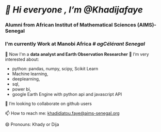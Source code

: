 # ***👋 Hi everyone , I’m @Khadijafaye***
### Alumni from African Institut of Mathematical Sciences (AIMS)-Senegal
### I'm currently Work at **Manobi Africa** ***# agCélérant Senegal***

👀 Now I'm a **data analyst and Earth Observation Researcher**
🌱 I’m very interested about:
- python: pandas, numpy, scipy, Scikit Learn
- Machine learning,
- deeplearning,
- sql,
- power bi,
- google Earth Engine with python api and javascript API

💞️ I’m looking to collaborate on  github users

📫 How to reach me: khadidiatou.faye@aims-senegal.org

😄 Pronouns: Khady or Dija


<!---
Khadijafaye/Khadijafaye is a ✨ special ✨ repository because its `README.md` (this file) appears on your GitHub profile.
You can click the Preview link to take a look at your changes.
--->
